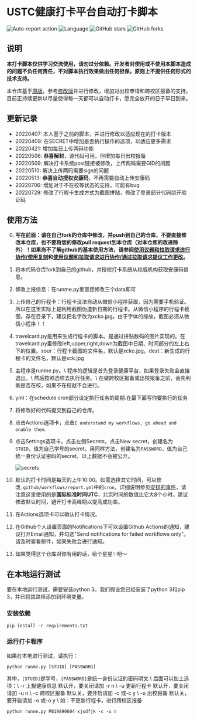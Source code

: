 # USTC健康打卡平台自动打卡脚本

![Auto-report action](https://github.com/cyzkrau/AutoDailyReport-For-USTC/workflows/Auto-report%20action/badge.svg?branch=master)
![Language](https://img.shields.io/badge/language-Python3-yellow.svg)
![GitHub stars](https://img.shields.io/github/stars/cyzkrau/AutoDailyReport-For-USTC)
![GitHub forks](https://img.shields.io/github/forks/cyzkrau/AutoDailyReport-For-USTC)

## 说明

**本打卡脚本仅供学习交流使用，请勿过分依赖。开发者对使用或不使用本脚本造成的问题不负任何责任，不对脚本执行效果做出任何担保，原则上不提供任何形式的技术支持。**

本仓库基于[原版](https://github.com/xbb1973/USTC-ncov-AutoReport)，参考[修改版](https://github.com/Kobe972/USTC-ncov-AutoReport)并进行修改，增加对出校申请和跨校区报备的支持。目前正持续更新以尽量使得每一天都可以自动打卡，愿完全放开的日子早日到来。

## 更新记录

- 20220407: 本人基于之前的脚本，并进行修改以适应现在的打卡版本
- 20220408: 在SECRET中增加是否执行操作的选项，以适应更多需求
- 20220421: 增加每日上传两码功能
- 20220506: **恭喜解封**，源代码可用，但增加每日出校报备
- 20220509: 解决打卡系统post链接被修改，上传两码需要GID的问题
- 20220510: 解决上传两码需要sign的问题
- 20220513: **恭喜自动授权安康码**，不再需要自动上传安康码
- 20220706: 增加对于不在校等状态的支持，可能有bug
- 20220729: 修改了行程卡生成方式为截图拼贴，修改了登录部分代码绕开验证码
## 使用方法

0. **写在前面：请在自己fork的仓库中修改，并push到自己的仓库，不要直接修改本仓库，也不要将您的修改pull request到本仓库（对本仓库的改进除外）！如果尚不了解github的基本使用方法，请参阅[使用议题和拉取请求进行协作/使用复刻](https://docs.github.com/cn/github/collaborating-with-issues-and-pull-requests/working-with-forks)和[使用议题和拉取请求进行协作/通过拉取请求提议工作更改](https://docs.github.com/cn/github/collaborating-with-issues-and-pull-requests/proposing-changes-to-your-work-with-pull-requests)。**

1. 将本代码仓库fork到自己的github，并授权打卡系统从权威机构获取安康码信息。

2. 修改上报信息：在runme.py里直接修改三个data即可

3. 上传自己的行程卡：行程卡没法自动从微信小程序获取，因为需要手机验证。所以在这里实际上是利用截图伪造新日期的行程卡。从微信小程序的行程卡截图，存在目录下，建议把名字改为xcko.jpg。由于字体的缘故，截图必须从微信小程序！！

4. travelcard.py是用来生成行程卡的脚本。是通过拼贴数码的图片实现的。在travelcard.py里修改left,upper,right,down为截图中日期、时间部分的左上右下的位置。sour：行程卡截图的文件名，默认是xcko.jpg。dest：新生成的行程卡的文件名，默认是xck.jpg

5. 主程序是runme.py。\\
程序的逻辑是首先登录健康平台，如果登录失败会直接退出。\\
然后按照选项去执行任务。\\
在做跨校区报备或出校报备之前，会先判断是否在校，如果不在校就不会进行。

6. yml：在schedule cron部分设定执行任务的周期.在最下面写你要执行的任务

7. 将修改好的代码提交到自己的仓库。

8. 点击Actions选项卡，点击`I understand my workflows, go ahead and enable them`.

9. 点击Settings选项卡，点击左侧Secrets，点击New secret，创建名为`STUID`，值为自己学号的secret。用同样方法，创建名为`PASSWORD`，值为自己统一身份认证密码的secret。以上数据不会被公开。

   ![secrets](imgs/image-20200826215037042.png)

10. 默认的打卡时间是每天的上午10:00。如需选择其它时间，可以修改`.github/workflows/report.yml`中的`cron`，详细说明参见[安排的事件](https://docs.github.com/cn/actions/reference/events-that-trigger-workflows#scheduled-events)，请注意这里使用的是**国际标准时间UTC**，北京时间的数值比它大8个小时。建议修改默认时间，避开打卡高峰期以提高成功率。

11. 在Actions选项卡可以确认打卡情况。

12. 在Github个人设置页面的Notifications下可以设置Github Actions的通知，建议打开Email通知，并勾选"Send notifications for failed workflows only"。请及时查看邮件，如果失败会进行通知。

13. 如果觉得这个仓库对你有用的话，给个星星✨吧～

## 在本地运行测试

要在本地运行测试，需要安装python 3。我们假设您已经安装了python 3和pip 3，并已将其路径添加到环境变量。

### 安装依赖

```shell
pip install -r requirements.txt
```

### 运行打卡程序
如果在本地进行测试，请执行：
```shell
python runme.py [STUID] [PASSWORD]
```
其中，`[STUID]`是学号，`[PASSWORD]`是统一身份认证的密码明文.\\
后面可以加上选项：\\
-r 上报健康信息 默认开，要关闭请加 -r n \\
-u 更新行程卡 默认开，要关闭请加 -u n \\
-c 跨校区报备 默认关，要开启请加 -c 或-c y \\
-o 出校报备 默认关，要开启请加 -o 或-o y \\
如：不更新行程卡，进行跨校区报备
```shell
python runme.py PB19890604 xjsdfjk -c -u n
```
